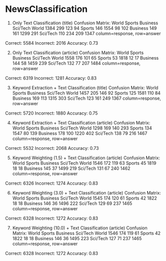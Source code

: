 # NewsClassification

1. Only Text Classification (title)
Confusion Matrix:
          World  Sports  Business  Sci/Tech
World      1384     299       123        94
Sports      146    1554        98       102
Business    149     161      1299       291
Sci/Tech    110     234       209      1347
column=response, row=answer

Correct: 5584
Incorrect: 2016
Accuracy: 0.73

2. Only Text Classification (article)
Confusion Matrix:
          World  Sports  Business  Sci/Tech
World      1558     176       101        65
Sports       53    1818        12        17
Business    144      58      1459       239
Sci/Tech    132      77       207      1484
column=response, row=answer

Correct: 6319
Incorrect: 1281
Accuracy: 0.83

3. Keyword Extraction + Text Classification (title)
Confusion Matrix:
          World  Sports  Business  Sci/Tech
World      1457     205       146        92
Sports      125    1581       110        84
Business    169     113      1315       303
Sci/Tech    123     161       249      1367
column=response, row=answer

Correct: 5720
Incorrect: 1880
Accuracy: 0.75

4. Keyword Extraction + Text Classification (article)
Confusion Matrix:
          World  Sports  Business  Sci/Tech
World      1298     169       140       293
Sports      134    1547        80       139
Business    178     100      1220       402
Sci/Tech    138      79       216      1467
column=response, row=answer

Correct: 5532
Incorrect: 2068
Accuracy: 0.73

5. Keyword Weighting (1.5) + Text Classification (article)
Confusion Matrix:
          World  Sports  Business  Sci/Tech
World      1546     172       119        63
Sports       45    1819        18        18
Business    145      37      1499       219
Sci/Tech    131      67       240      1462
column=response, row=answer

Correct: 6326
Incorrect: 1274
Accuracy: 0.83

6. Keyword Weighting (3.0) + Text Classification (article)
Confusion Matrix:
          World  Sports  Business  Sci/Tech
World      1545     174       120        61
Sports       42    1822        18        18
Business    146      36      1496       222
Sci/Tech    129      69       237      1465
column=response, row=answer

Correct: 6328
Incorrect: 1272
Accuracy: 0.83

7. Keyword Weighting (10.0) + Text Classification (article) 
Confusion Matrix:
          World  Sports  Business  Sci/Tech
World      1546     174       119        61
Sports       42    1822        18        18
Business    146      36      1495       223
Sci/Tech    127      71       237      1465
column=response, row=answer

Correct: 6328
Incorrect: 1272
Accuracy: 0.83

